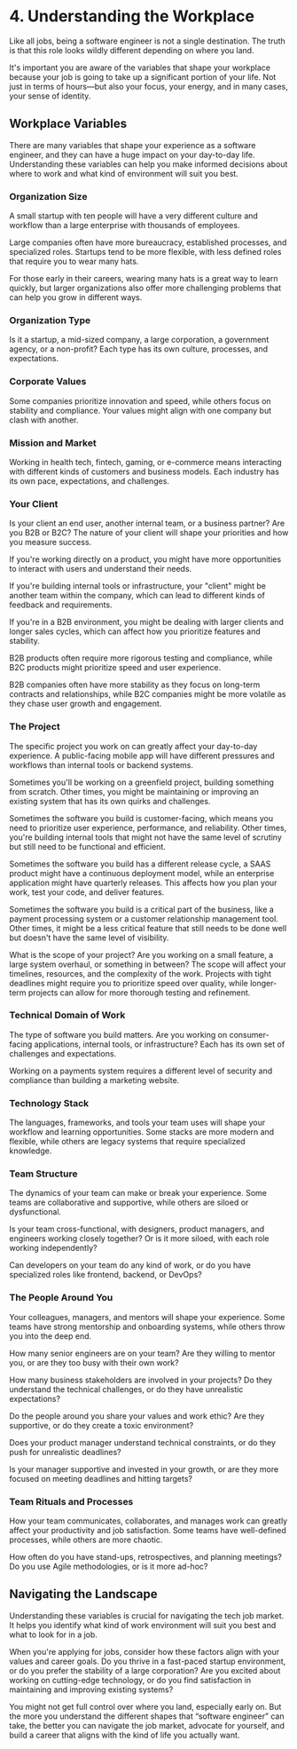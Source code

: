 # 4. Understanding the Workplace

Like all jobs, being a software engineer is not a single destination. The truth is that this role looks wildly different depending on where you land.

It's important you are aware of the variables that shape your workplace because your job is going to take up a significant portion of your life. Not just in terms of hours—but also your focus, your energy, and in many cases, your sense of identity.

## Workplace Variables

There are many variables that shape your experience as a software engineer, and they can have a huge impact on your day-to-day life. Understanding these variables can help you make informed decisions about where to work and what kind of environment will suit you best.

### Organization Size

A small startup with ten people will have a very different culture and workflow than a large enterprise with thousands of employees.

Large companies often have more bureaucracy, established processes, and specialized roles. Startups tend to be more flexible, with less defined roles that require you to wear many hats.

For those early in their careers, wearing many hats is a great way to learn quickly, but larger organizations also offer more challenging problems that can help you grow in different ways.

### Organization Type

Is it a startup, a mid-sized company, a large corporation, a government agency, or a non-profit? Each type has its own culture, processes, and expectations.

### Corporate Values

Some companies prioritize innovation and speed, while others focus on stability and compliance. Your values might align with one company but clash with another.

### Mission and Market

Working in health tech, fintech, gaming, or e-commerce means interacting with different kinds of customers and business models. Each industry has its own pace, expectations, and challenges.

### Your Client

Is your client an end user, another internal team, or a business partner? Are you B2B or B2C? The nature of your client will shape your priorities and how you measure success.

If you're working directly on a product, you might have more opportunities to interact with users and understand their needs.

If you're building internal tools or infrastructure, your "client" might be another team within the company, which can lead to different kinds of feedback and requirements.

If you're in a B2B environment, you might be dealing with larger clients and longer sales cycles, which can affect how you prioritize features and stability.

B2B products often require more rigorous testing and compliance, while B2C products might prioritize speed and user experience.

B2B companies often have more stability as they focus on long-term contracts and relationships, while B2C companies might be more volatile as they chase user growth and engagement.

### The Project

The specific project you work on can greatly affect your day-to-day experience. A public-facing mobile app will have different pressures and workflows than internal tools or backend systems.

Sometimes you'll be working on a greenfield project, building something from scratch. Other times, you might be maintaining or improving an existing system that has its own quirks and challenges.

Sometimes the software you build is customer-facing, which means you need to prioritize user experience, performance, and reliability. Other times, you're building internal tools that might not have the same level of scrutiny but still need to be functional and efficient.

Sometimes the software you build has a different release cycle, a SAAS product might have a continuous deployment model, while an enterprise application might have quarterly releases. This affects how you plan your work, test your code, and deliver features.

Sometimes the software you build is a critical part of the business, like a payment processing system or a customer relationship management tool. Other times, it might be a less critical feature that still needs to be done well but doesn't have the same level of visibility.

What is the scope of your project? Are you working on a small feature, a large system overhaul, or something in between? The scope will affect your timelines, resources, and the complexity of the work. Projects with tight deadlines might require you to prioritize speed over quality, while longer-term projects can allow for more thorough testing and refinement.

### Technical Domain of Work

The type of software you build matters. Are you working on consumer-facing applications, internal tools, or infrastructure? Each has its own set of challenges and expectations.

Working on a payments system requires a different level of security and compliance than building a marketing website.

### Technology Stack

The languages, frameworks, and tools your team uses will shape your workflow and learning opportunities. Some stacks are more modern and flexible, while others are legacy systems that require specialized knowledge.

### Team Structure

The dynamics of your team can make or break your experience. Some teams are collaborative and supportive, while others are siloed or dysfunctional.

Is your team cross-functional, with designers, product managers, and engineers working closely together? Or is it more siloed, with each role working independently?

Can developers on your team do any kind of work, or do you have specialized roles like frontend, backend, or DevOps?

### The People Around You

Your colleagues, managers, and mentors will shape your experience. Some teams have strong mentorship and onboarding systems, while others throw you into the deep end.

How many senior engineers are on your team? Are they willing to mentor you, or are they too busy with their own work?

How many business stakeholders are involved in your projects? Do they understand the technical challenges, or do they have unrealistic expectations?

Do the people around you share your values and work ethic? Are they supportive, or do they create a toxic environment?

Does your product manager understand technical constraints, or do they push for unrealistic deadlines?

Is your manager supportive and invested in your growth, or are they more focused on meeting deadlines and hitting targets?

### Team Rituals and Processes

How your team communicates, collaborates, and manages work can greatly affect your productivity and job satisfaction. Some teams have well-defined processes, while others are more chaotic.

How often do you have stand-ups, retrospectives, and planning meetings? Do you use Agile methodologies, or is it more ad-hoc?

## Navigating the Landscape

Understanding these variables is crucial for navigating the tech job market. It helps you identify what kind of work environment will suit you best and what to look for in a job.

When you're applying for jobs, consider how these factors align with your values and career goals. Do you thrive in a fast-paced startup environment, or do you prefer the stability of a large corporation? Are you excited about working on cutting-edge technology, or do you find satisfaction in maintaining and improving existing systems?

You might not get full control over where you land, especially early on. But the more you understand the different shapes that “software engineer” can take, the better you can navigate the job market, advocate for yourself, and build a career that aligns with the kind of life you actually want.
